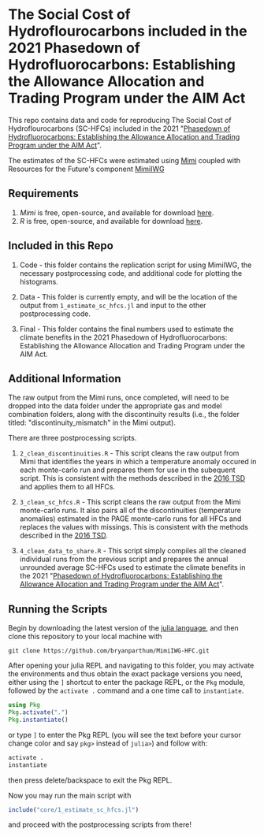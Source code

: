 # The Social Cost of Hydroflourocarbons included in the 2021 Phasedown of Hydrofluorocarbons: Establishing the Allowance Allocation and Trading Program under the AIM Act


This repo contains data and code for reproducing The Social Cost of Hydroflourocarbons  (SC-HFCs) included in the 2021 
"[Phasedown of Hydrofluorocarbons: Establishing the Allowance Allocation and Trading Program under the AIM Act](https://www.epa.gov/climate-hfcs-reduction/proposed-rule-phasedown-hydrofluorocarbons-establishing-allowance-allocation)". 

The estimates of the SC-HFCs were estimated using [Mimi](https://www.mimiframework.org/) coupled with Resources for the Future's component [MimiIWG](https://www.rff.org/publications/data-tools/social-cost-of-carbon-computing-platform-models-from-the-iwg/) 

## Requirements

1. *Mimi* is free, open-source, and available for download [here](https://www.mimiframework.org/).
2. *R* is free, open-source, and available for download [here](https://www.r-project.org/).

## Included in this Repo

1. Code - this folder contains the replication script for using MimiIWG, the necessary postprocessing code, and additional code for plotting the histograms. 

2. Data - This folder is currently empty, and will be the location of the output from `1_estimate_sc_hfcs.jl` and input to the other postprocessing code. 

3. Final - This folder contains the final numbers used to estimate the climate benefits in the 2021 Phasedown of Hydrofluorocarbons: Establishing the Allowance Allocation and Trading Program under the AIM Act. 

## Additional Information

The raw output from the Mimi runs, once completed, will need to be dropped into the data folder under the appropriate gas and model combination folders, along with the discontinuity
results (i.e., the folder titled: "discontinuity_mismatch" in the Mimi output).

There are three postprocessing scripts.

1. `2_clean_discontinuities.R` - This script cleans the raw output from Mimi that identifies the years in which a temperature anomaly occured in each monte-carlo run 
and prepares them for use in the subequent script. This is consistent with the methods described in the 
[2016 TSD](https://www.epa.gov/sites/default/files/2016-12/documents/addendum_to_sc-ghg_tsd_august_2016.pdf) and applies them to all HFCs.

2. `3_clean_sc_hfcs.R` - This script cleans the raw output from the Mimi monte-carlo runs. It also pairs all of the discontinuities (temperature anomalies) estimated 
in the PAGE monte-carlo runs for all HFCs and replaces the values with missings. This is consistent with the methods described in the 
[2016 TSD](https://www.epa.gov/sites/default/files/2016-12/documents/addendum_to_sc-ghg_tsd_august_2016.pdf).

3. `4_clean_data_to_share.R` - This script simply compiles all the cleaned individual runs from the previous script and prepares the annual unrounded average SC-HFCs used to estimate the climate benefits in the 2021 "[Phasedown of Hydrofluorocarbons: Establishing the Allowance Allocation and Trading Program under the AIM Act](https://www.epa.gov/climate-hfcs-reduction/proposed-rule-phasedown-hydrofluorocarbons-establishing-allowance-allocation)". 

## Running the Scripts

Begin by downloading the latest version of the [julia language](https://julialang.org/downloads/), and then clone this repository to your local machine with

```
git clone https://github.com/bryanparthum/MimiIWG-HFC.git
```

After opening your julia REPL and navigating to this folder, you may activate the environments and thus obtain the exact package versions you need, either using the `]` shortcut to enter the package REPL, or the `Pkg` module, followed by the `activate .` command and a one time call to `instantiate`.

```julia
using Pkg
Pkg.activate(".")
Pkg.instantiate() 
```
or type `]` to enter the Pkg REPL (you will see the text before your cursor change color and say `pkg>` instead of `julia>`) and follow with:
```julia
activate .
instantiate
```
then press delete/backspace to exit the Pkg REPL.

Now you may run the main script with
```julia
include("core/1_estimate_sc_hfcs.jl")
```
and proceed with the postprocessing scripts from there!
